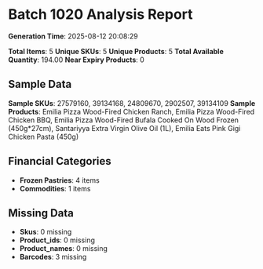 # Batch 1020 Analysis Report

**Generation Time**: 2025-08-12 20:08:29

**Total Items**: 5
**Unique SKUs**: 5
**Unique Products**: 5
**Total Available Quantity**: 194.00
**Near Expiry Products**: 0

## Sample Data
**Sample SKUs**: 27579160, 39134168, 24809670, 2902507, 39134109
**Sample Products**: Emilia Pizza Wood-Fired Chicken Ranch, Emilia Pizza Wood-Fired Chicken BBQ, Emilia Pizza Wood-Fired Bufala Cooked On Wood Frozen (450g*27cm), Santariyya Extra Virgin Olive Oil (1L), Emilia Eats Pink Gigi Chicken Pasta (450g)	

## Financial Categories
- **Frozen Pastries**: 4 items
- **Commodities**: 1 items

## Missing Data
- **Skus**: 0 missing
- **Product_ids**: 0 missing
- **Product_names**: 0 missing
- **Barcodes**: 3 missing

